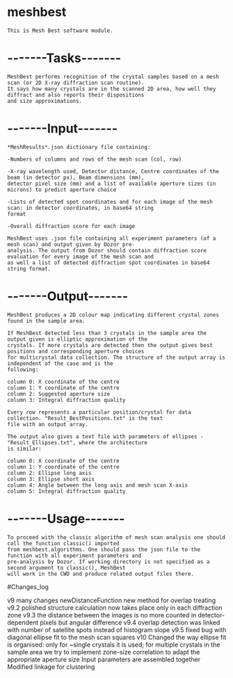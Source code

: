 # meshbest



    This is Mesh Best software module.

#        -------Tasks-------

    MeshBest performs recognition of the crystal samples based on a mesh scan (or 2D X-ray diffraction scan routine).
    It says how many crystals are in the scanned 2D area, how well they diffract and also reports their dispositions
    and size approximations.

#        -------Input-------

    *MeshResults*.json dictionary file containing:

    -Numbers of columns and rows of the mesh scan (col, row)

    -X-ray wavelength used, Detector distance, Centre coordinates of the beam (in detector px), Beam dimensions (mm),
    detector pixel size (mm) and a list of available aperture sizes (in microns) to predict aperture choice

    -Lists of detected spot coordinates and for each image of the mesh scan: in detector coordinates, in base64 string
    format

    -Overall diffraction score for each image

    MeshBest uses .json file containing all experiment parameters (of a mesh scan) and output given by Dozor pre-
    analysis. The output from Dozor should contain diffraction score evaluation for every image of the mesh scan and
    as well a list of detected diffraction spot coordinates in base64 string format.
    
#        -------Output-------
    
    MeshBest produces a 2D colour map indicating different crystal zones found in the sample area.
    
    If MeshBest detected less than 3 crystals in the sample area the output given is elliptic approximation of the
    crystals. If more crystals are detected then the output gives best positions and corresponding aperture choices
    for multicrystal data collection. The structure of the output array is independent of the case and is the
    following:
    
    column 0: X coordinate of the centre
    column 1: Y coordinate of the centre
    column 2: Suggested aperture size
    column 3: Integral diffraction quality
    
    Every row represents a particular position/crystal for data collection. "Result_BestPositions.txt" is the text
    file with an output array.
    
    The output also gives a text file with parameters of ellipses - "Result_Ellipses.txt", where the architecture
    is similar:
    
    column 0: X coordinate of the centre
    column 1: Y coordinate of the centre
    column 2: Ellipse long axis
    column 3: Ellipse short axis
    column 4: Angle between the long axis and mesh scan X-axis
    column 5: Integral diffraction quality

#        -------Usage-------
    
    To proceed with the classic algorithm of mesh scan analysis one should call the function classic() imported
    from meshbest.algorithms. One should pass the json file to the function with all experiment parameters and
    pre-analysis by Dozor. If working directory is not specified as a second argument to classic(), MeshBest
    will work in the CWD and produce related output files there.
    









#Changes_log

 v9
many changes
newDistanceFunction
new method for overlap treating
v9.2
polished structure
calculation now takes place only in each diffraction zone
v9.3
the distance between the images is no more counted in detector-dependent pixels but angular difference
v9.4
overlap detection was linked with number of satellite spots instead of histogram slope
v9.5
fixed bug with diagonal ellipse fit to the mesh scan squares
v10
Changed the way ellipse fit is organised: only for ~single crystals it is used; for multiple crystals in the sample
area we try to implement zone-size correlation to adapt the appropriate aperture size
Input parameters are assembled together
Modified linkage for clustering
